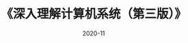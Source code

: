 ---
title: 《深入理解计算机系统（第三版）》
page: readings
comment: 
date: 2020-11
douban: https://book.douban.com/subject/26912767/
tags: 
- 计算机
---